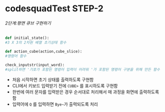 # codesquadTest STEP-2
###### 2단계:평면 큐브 구현하기

~~~ python
def initial_state():  
#3 X 3의 2차원 배열 초기상태 함수  

def action_cube(action,cube_slice):  
#명령어 함수  

check_inputstr(input_word):  
#split하면 '기호가 포함된 명령어 입력이 어려워 '가 포함된 명령어 구분을 위해 만든 함수  
~~~
* 처음 시작하면 초기 상태를 출력하도록 구현함  
* CLI에서 키보드 입력받기 전에 `CUBE>` 를 표시하도록 구현함  
* 한번에 여러 문자를 입력받은 경우 순서대로 처리해서 매 과정을 화면에 출력하도록 함
* 입력어에 `Q` 를 입력하면 `Bye~`가 출력되도록 처리
  
 
